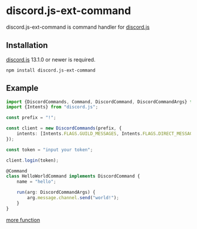 # discord.js-ext-command

discord.js-ext-command is command handler for [discord.js](https://github.com/discordjs/discord.js/)

## Installation

[discord.js](https://github.com/discordjs/discord.js/) 13.1.0 or newer is required.

```
npm install discord.js-ext-command
```

## Example

```typescript
import {DiscordCommands, Command, DiscordCommand, DiscordCommandArgs} from "discord.js-ext-command";
import {Intents} from "discord.js";

const prefix = "!";

const client = new DiscordCommands(prefix, {
    intents: [Intents.FLAGS.GUILD_MESSAGES, Intents.FLAGS.DIRECT_MESSAGES]
});

const token = "input your token";

client.login(token);

@Command
class HelloWorldCommand implements DiscordCommand {
    name = "hello";

    run(arg: DiscordCommandArgs) {
        arg.message.channel.send("world!");
    }
}
```

[more function](https://github.com/asdf8965/discord.js-ext-command/blob/master/src/DiscordCommand.ts#L3)